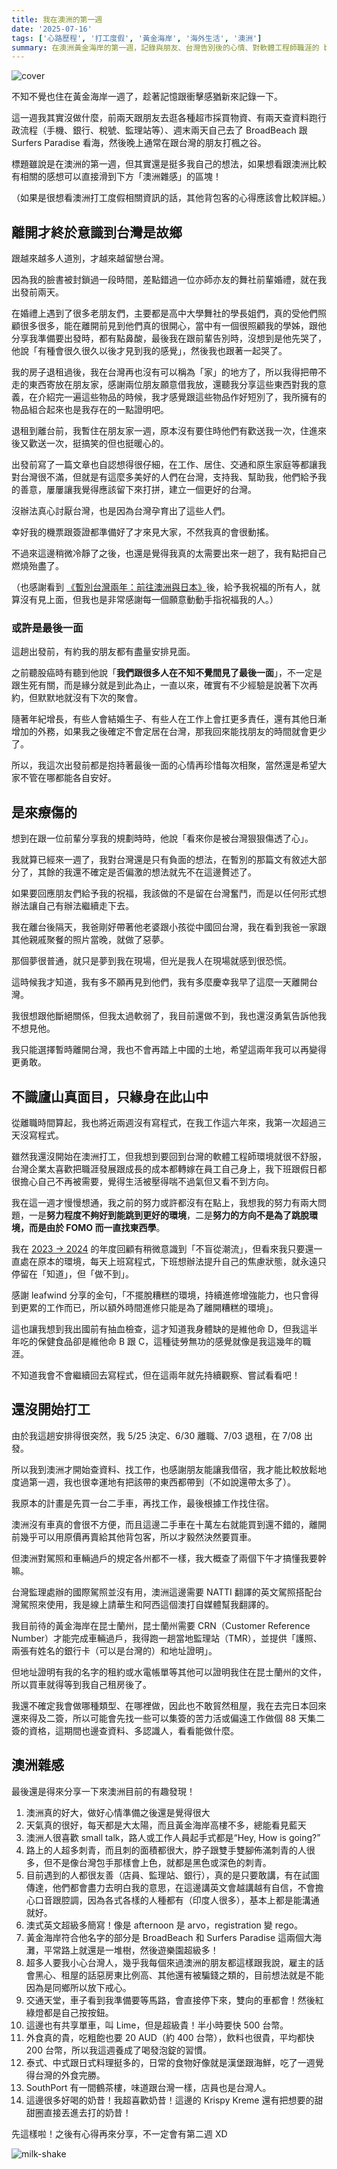 ```yaml
---
title: 我在澳洲的第一週
date: '2025-07-16'
tags: ['心路歷程', '打工度假', '黃金海岸', '海外生活', '澳洲']
summary: 在澳洲黃金海岸的第一週，記錄與朋友、台灣告別後的心情、對軟體工程師職涯的 burnout 反思，打工的進度以及初到澳洲的雜感。
---
```


![cover](/life/my-first-week-in-au/cover-zh-TW.png)

不知不覺也住在黃金海岸一週了，趁著記憶跟衝擊感猶新來記錄一下。

這一週我其實沒做什麼，前兩天跟朋友去逛各種超市採買物資、有兩天查資料跑行政流程（手機、銀行、稅號、監理站等）、週末兩天自己去了 BroadBeach 跟 Surfers Paradise 看海，然後晚上通常在跟台灣的朋友打楓之谷。

標題雖說是在澳洲的第一週，但其實還是挺多我自己的想法，如果想看跟澳洲比較有相關的感想可以直接滑到下方「澳洲雜感」的區塊！

（如果是很想看澳洲打工度假相關資訊的話，其他背包客的心得應該會比較詳細。）

## 離開才終於意識到台灣是故鄉

跟越來越多人道別，才越來越留戀台灣。

因為我的臉書被封鎖過一段時間，差點錯過一位亦師亦友的舞社前輩婚禮，就在我出發前兩天。

在婚禮上遇到了很多老朋友們，主要都是高中大學舞社的學長姐們，真的受他們照顧很多很多，能在離開前見到他們真的很開心，當中有一個很照顧我的學姊，跟他分享我準備要出發時，都有點鼻酸，最後我在跟前輩告別時，沒想到是他先哭了，他說「有種會很久很久以後才見到我的感覺」，然後我也跟著一起哭了。

我的房子退租過後，我在台灣再也沒有可以稱為「家」的地方了，所以我得把帶不走的東西寄放在朋友家，感謝兩位朋友願意借我放，還聽我分享這些東西對我的意義，在介紹完一遍這些物品的時候，我才感覺跟這些物品作好短別了，我所擁有的物品組合起來也是我存在的一點證明吧。

退租到離台前，我暫住在朋友家一週，原本沒有要住時他們有歡送我一次，住進來後又歡送一次，挺搞笑的但也挺暖心的。

出發前寫了一篇文章也自認想得很仔細，在工作、居住、交通和原生家庭等都讓我對台灣很不滿，但就是有這麼多美好的人們在台灣，支持我、幫助我，他們給予我的善意，屢屢讓我覺得應該留下來打拼，建立一個更好的台灣。

沒辦法真心討厭台灣，也是因為台灣孕育出了這些人們。

幸好我的機票跟簽證都準備好了才來見大家，不然我真的會很動搖。

不過來這邊稍微冷靜了之後，也還是覺得我真的太需要出來一趟了，我有點把自己燃燒殆盡了。

（也感謝看到 [《暫別台灣兩年：前往澳洲與日本》](https://www.parkerchang.life/life/leaving-taiwan-working-holiday)後，給予我祝福的所有人，就算沒有見上面，但我也是非常感謝每一個願意動動手指祝福我的人。）

### 或許是最後一面

這趟出發前，有約我的朋友都有盡量安排見面。

之前聽股癌時有聽到他說「**我們跟很多人在不知不覺間見了最後一面**」，不一定是跟生死有關，而是緣分就是到此為止，一直以來，確實有不少經驗是說著下次再約，但默默地就沒有下次的聚會。

隨著年紀增長，有些人會結婚生子、有些人在工作上會扛更多責任，還有其他日漸增加的外務，如果我之後確定不會定居在台灣，那我回來能找朋友的時間就會更少了。

所以，我這次出發前都是抱持著最後一面的心情再珍惜每次相聚，當然還是希望大家不管在哪都能各自安好。

## 是來療傷的

想到在跟一位前輩分享我的規劃時時，他說「看來你是被台灣狠狠傷透了心」。

我就算已經來一週了，我對台灣還是只有負面的想法，在暫別的那篇文有敘述大部分了，其餘的我還不確定是否偏激的想法就先不在這邊贅述了。

如果要回應朋友們給予我的祝福，我該做的不是留在台灣奮鬥，而是以任何形式想辦法讓自己有辦法繼續走下去。

我在離台後隔天，我爸剛好帶著他老婆跟小孩從中國回台灣，我在看到我爸一家跟其他親戚聚餐的照片當晚，就做了惡夢。

那個夢很普通，就只是夢到我在現場，但光是我人在現場就感到很恐慌。

這時候我才知道，我有多不願再見到他們，我有多麼慶幸我早了這麼一天離開台灣。

我很想跟他斷絕關係，但我太過軟弱了，我目前還做不到，我也還沒勇氣告訴他我不想見他。

我只能選擇暫時離開台灣，我也不會再踏上中國的土地，希望這兩年我可以再變得更勇敢。

## 不識廬山真面目，只緣身在此山中

從離職時間算起，我也將近兩週沒有寫程式，在我工作這六年來，我第一次超過三天沒寫程式。

雖然我還沒開始在澳洲打工，但我想到要回到台灣的軟體工程師環境就很不舒服，台灣企業太喜歡把職涯發展跟成長的成本都轉嫁在員工自己身上，我下班跟假日都很擔心自己不再被需要，覺得生活被壓得喘不過氣但又看不到方向。

我在這一週才慢慢想通，我之前的努力或許都沒有在點上，我想我的努力有兩大問題，一是**努力程度不夠好到能跳到更好的環境**，二是**努力的方向不是為了跳脫環境，而是由於 FOMO 而一直找東西學**。

我在 [2023 → 2024](https://www.parkerchang.life/life/2023-2024#%E4%B8%8D%E7%9B%B2%E5%BE%9E%E6%BD%AE%E6%B5%81) 的年度回顧有稍微意識到「不盲從潮流」，但看來我只要還一直處在原本的環境，每天上班寫程式，下班想辦法提升自己的焦慮狀態，就永遠只停留在「知道」，但「做不到」。

感謝 leafwind 分享的金句，「不擺脫糟糕的環境，持續進修增強能力，也只會得到更累的工作而已，所以額外時間進修只能是為了離開糟糕的環境」。

這也讓我想到我出國前有抽血檢查，這才知道我身體缺的是維他命 D，但我這半年吃的保健食品卻是維他命 B 跟 C，這種徒勞無功的感覺就像是我這幾年的職涯。

不知道我會不會繼續回去寫程式，但在這兩年就先持續觀察、嘗試看看吧！

## 還沒開始打工

由於我這趟安排得很突然，我 5/25 決定、6/30 離職、7/03 退租，在 7/08 出發。

所以我到澳洲才開始查資料、找工作，也感謝朋友能讓我借宿，我才能比較放鬆地度過第一週，我也很幸運地有把該帶的東西都帶到（不如說還帶太多了）。

我原本的計畫是先買一台二手車，再找工作，最後根據工作找住宿。

澳洲沒有車真的會很不方便，而且這邊二手車在十萬左右就能買到還不錯的，離開前幾乎可以用原價再賣給其他背包客，所以才毅然決然要買車。

但澳洲對駕照和車輛過戶的規定各州都不一樣，我大概查了兩個下午才搞懂我要幹嘛。

台灣監理處辦的國際駕照並沒有用，澳洲這邊需要 NATTI 翻譯的英文駕照搭配台灣駕照來使用，我是線上請華生和阿西這個澳打自媒體幫我翻譯的。

我目前待的黃金海岸在昆士蘭州，昆士蘭州需要 CRN（Customer Reference Number）才能完成車輛過戶，我得跑一趟當地監理站（TMR），並提供「護照、兩張有姓名的銀行卡（可以是台灣的）和地址證明」。

但地址證明有我的名字的租約或水電帳單等其他可以證明我住在昆士蘭州的文件，所以買車就得等到我自己租房後了。

我還不確定我會做哪種類型、在哪裡做，因此也不敢貿然租屋，我在去完日本回來還來得及二簽，所以可能會先找一些可以集簽的苦力活或偏遠工作做個 88 天集二簽的資格，這期間也邊查資料、多認識人，看看能做什麼。

## 澳洲雜感

最後還是得來分享一下來澳洲目前的有趣發現！

1. 澳洲真的好大，做好心情準備之後還是覺得很大
2. 天氣真的很好，每天都是大太陽，而且黃金海岸高樓不多，總能看見藍天
3. 澳洲人很喜歡 small talk，路人或工作人員起手式都是“Hey, How is going?”
4. 路上的人超多刺青，而且刺的面積都很大，脖子跟雙手雙腳佈滿刺青的人很多，但不是像台灣包手那樣會上色，就都是黑色或深色的刺青。
5. 目前遇到的人都很友善（店員、監理站、銀行），真的是只要敢講，有在試圖傳達，他們都會盡力去明白我的意思，在這邊講英文會越講越有自信，不會擔心口音跟腔調，因為各式各樣的人種都有（印度人很多），基本上都是能溝通就好。
6. 澳式英文超級多簡寫！像是 afternoon 是 arvo，registration 變 rego。
7. 黃金海岸符合他名字的部分是 BroadBeach 和 Surfers Paradise 這兩個大海灘，平常路上就還是一堆樹，然後遊樂園超級多！
8. 超多人要我小心台灣人，幾乎我每個來過澳洲的朋友都這樣跟我說，雇主的話會黑心、租屋的話惡房東比例高、其他還有被騙錢之類的，目前想法就是不能因為是同鄉所以放下戒心。
9. 交通天堂，車子看到我準備要等馬路，會直接停下來，雙向的車都會！然後紅綠燈都是自己按按鈕。
10. 這邊也有共享單車，叫 Lime，但是超級貴！半小時要快 500 台幣。
11. 外食真的貴，吃粗飽也要 20 AUD（約 400 台幣），飲料也很貴，平均都快 200 台幣，所以我這週養成了喝發泡錠的習慣。
12. 泰式、中式跟日式料理挺多的，日常的食物好像就是漢堡跟海鮮，吃了一週覺得台灣的外食完勝。
13. SouthPort 有一間鶴茶樓，味道跟台灣一樣，店員也是台灣人。
14. 這邊很多好喝的奶昔！我超喜歡奶昔！這邊的 Krispy Kreme 還有把想要的甜甜圈直接丟進去打的奶昔！

先這樣啦！之後有心得再來分享，不一定會有第二週 XD

![milk-shake](/life/my-first-week-in-au/milk-shake.jpg)

